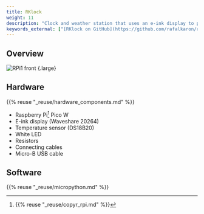 ```yaml
---
title: RKlock
weight: 11
description: "Clock and weather station that uses an e-ink display to present data."
keywords_external: ["[RKlock on GitHub](https://github.com/rafalkaron/rklock)"]
---
```


## Overview

![RPi1 front](/media/rklock/rklock.jpg)
{.large}

## Hardware

{{% reuse "_reuse/hardware_components.md" %}}

* Raspberry Pi[^1] Pico W
* E-ink display (Waveshare 20264)
* Temperature sensor (DS18B20)
* White LED
* Resistors
* Connecting cables
* Micro-B USB cable

[^1]: {{% reuse "_reuse/copyr_rpi.md" %}}

## Software

{{% reuse "_reuse/micropython.md" %}}
